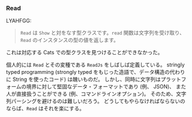 
### Read

LYAHFGG:

> `Read` は `Show` と対をなす型クラスです。`read` 関数は文字列を受け取り、`Read` のインスタンスの型の値を返します。

これは対応する Cats での型クラスを見つけることができなかった。

個人的には `Read` とその変種である `ReadJs` をしばしば定義している。
stringly typed programming (strongly typed をもじった造語で、データ構造の代わりに String を使ったコード)
は醜いものだ。
しかし、同時に文字列はプラットフォームの境界に対して堅固なデータ・フォーマットであり (例、 JSON)、
また人が直接扱うことができる (例、コマンドラインオプション)。
そのため、文字列パーシングを避けるのは難しいだろう。
どうしてもやらなければならないのならば、`Read` はそれを楽にする。
